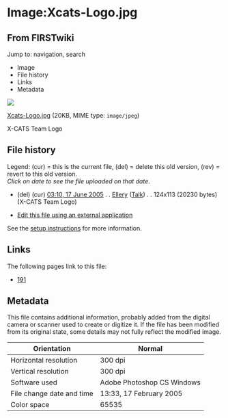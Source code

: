 # Image:Xcats-Logo.jpg

## From FIRSTwiki

Jump to: navigation, search

- Image
- File history
- Links
- Metadata

![](/media/2/25/Xcats-Logo.jpg)

[Xcats-Logo.jpg](/media/2/25/Xcats-Logo.jpg "Xcats-Logo.jpg") (20KB, MIME type: `image/jpeg`)

X-CATS Team Logo

## File history

Legend: (cur) = this is the current file, (del) = delete this old version, (rev) = revert to this old version.<br>
_Click on date to see the file uploaded on that date_.

- (del) (cur) [03:10, 17 June 2005](/media/2/25/Xcats-Logo.jpg "/media/2/25/Xcats-Logo.jpg") . . [Ellery](/index.php?title=User:Ellery&action=edit "User:Ellery") ([Talk](/index.php?title=User_talk:Ellery&action=edit "User talk:Ellery")) . . 124x113 (20230 bytes) (X-CATS Team Logo)

- [Edit this file using an external application](/index.php?title=Image:Xcats-Logo.jpg&action=edit&externaledit=true&mode=file "Image:Xcats-Logo.jpg")

See the [setup instructions](http://meta.wikimedia.org/wiki/Help:External_editors "http://meta.wikimedia.org/wiki/Help:External_editors") for more information.

## Links

The following pages link to this file:

- [191](191 "191")

## Metadata

This file contains additional information, probably added from the digital camera or scanner used to create or digitize it. If the file has been modified from its original state, some details may not fully reflect the modified image.

Orientation               | Normal
------------------------- | --------------------------
Horizontal resolution     | 300 dpi
Vertical resolution       | 300 dpi
Software used             | Adobe Photoshop CS Windows
File change date and time | 13:33, 17 February 2005
Color space               | 65535
